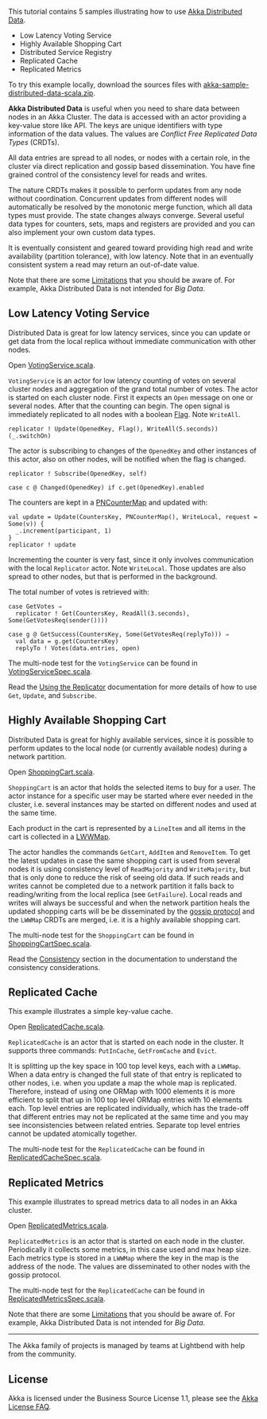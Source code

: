 This tutorial contains 5 samples illustrating how to use [Akka Distributed Data](https://doc.akka.io/docs/akka/current/typed/distributed-data.html).

- Low Latency Voting Service
- Highly Available Shopping Cart
- Distributed Service Registry
- Replicated Cache
- Replicated Metrics

To try this example locally, download the sources files with [akka-sample-distributed-data-scala.zip](https://doc.akka.io/docs/akka/snapshot/attachments/akka-sample-distributed-data-scala.zip).

**Akka Distributed Data** is useful when you need to share data between nodes in an Akka Cluster. The data is accessed with an actor providing a key-value store like API. The keys are unique identifiers with type information of the data values. The values are _Conflict Free Replicated Data Types_ (CRDTs).

All data entries are spread to all nodes, or nodes with a certain role, in the cluster via direct replication and gossip based dissemination. You have fine grained control of the consistency level for reads and writes.

The nature CRDTs makes it possible to perform updates from any node without coordination. Concurrent updates from different nodes will automatically be resolved by the monotonic merge function, which all data types must provide. The state changes always converge. Several useful data types for counters, sets, maps and registers are provided and you can also implement your own custom data types.

It is eventually consistent and geared toward providing high read and write availability (partition tolerance), with low latency. Note that in an eventually consistent system a read may return an out-of-date value.

Note that there are some [Limitations](https://doc.akka.io/docs/akka/ciurrent/typed/distributed-data.html#limitations) that you should be aware of. For example, Akka Distributed Data is not intended for _Big Data_.

## Low Latency Voting Service

Distributed Data is great for low latency services, since you can update or get data from the local replica without immediate communication with other nodes.

Open [VotingService.scala](src/main/scala/sample/distributeddata/VotingService.scala).

`VotingService` is an actor for low latency counting of votes on several cluster nodes and aggregation of the grand total number of votes. The actor is started on each cluster node. First it expects an `Open` message on one or several nodes. After that the counting can begin. The open signal is immediately replicated to all nodes with a boolean [Flag](https://doc.akka.io/docs/akka/ciurrent/typed/distributed-data.html#flags-and-registers). Note `WriteAll`.

    replicator ! Update(OpenedKey, Flag(), WriteAll(5.seconds))(_.switchOn)

The actor is subscribing to changes of the `OpenedKey` and other instances of this actor, also on other nodes, will be notified when the flag is changed.

    replicator ! Subscribe(OpenedKey, self)

    case c @ Changed(OpenedKey) if c.get(OpenedKey).enabled

The counters are kept in a [PNCounterMap](https://doc.akka.io/docs/akka/ciurrent/typed/distributed-data.html#counters) and updated with:

    val update = Update(CountersKey, PNCounterMap(), WriteLocal, request = Some(v)) {
      _.increment(participant, 1)
    }
    replicator ! update

Incrementing the counter is very fast, since it only involves communication with the local `Replicator` actor. Note `WriteLocal`. Those updates are also spread to other nodes, but that is performed in the background.

The total number of votes is retrieved with:

    case GetVotes ⇒
      replicator ! Get(CountersKey, ReadAll(3.seconds), Some(GetVotesReq(sender())))
    
    case g @ GetSuccess(CountersKey, Some(GetVotesReq(replyTo))) ⇒
      val data = g.get(CountersKey)
      replyTo ! Votes(data.entries, open)

The multi-node test for the `VotingService` can be found in [VotingServiceSpec.scala](src/multi-jvm/scala/sample/distributeddata/VotingServiceSpec.scala).

Read the [Using the Replicator](https://doc.akka.io/docs/akka/ciurrent/typed/distributed-data.html#using-the-replicator) documentation for more details of how to use `Get`, `Update`, and `Subscribe`.

## Highly Available Shopping Cart

Distributed Data is great for highly available services, since it is possible to perform updates to the local node (or currently available nodes) during a network partition.

Open [ShoppingCart.scala](src/main/scala/sample/distributeddata/ShoppingCart.scala).

`ShoppingCart` is an actor that holds the selected items to buy for a user. The actor instance for a specific user may be started where ever needed in the cluster, i.e. several instances may be started on different nodes and used at the same time.

Each product in the cart is represented by a `LineItem` and all items in the cart is collected in a [LWWMap](https://doc.akka.io/docs/akka/ciurrent/typed/distributed-data.html#maps).

The actor handles the commands `GetCart`, `AddItem` and `RemoveItem`. To get the latest updates in case the same shopping cart is used from several nodes it is using consistency level of `ReadMajority` and `WriteMajority`, but that is only done to reduce the risk of seeing old data. If such reads and writes cannot be completed due to a network partition it falls back to reading/writing from the local replica (see `GetFailure`). Local reads and writes will always be successful and when the network partition heals the updated shopping carts will be be disseminated by the [gossip protocol](https://en.wikipedia.org/wiki/Gossip_protocol) and the `LWWMap` CRDTs are merged, i.e. it is a highly available shopping cart.

The multi-node test for the `ShoppingCart` can be found in [ShoppingCartSpec.scala](src/multi-jvm/scala/sample/distributeddata/ShoppingCartSpec.scala).

Read the [Consistency](https://doc.akka.io/docs/akka/ciurrent/typed/distributed-data.html#consistency) section in the documentation to understand the consistency considerations.

## Replicated Cache

This example illustrates a simple key-value cache.

Open [ReplicatedCache.scala](src/main/scala/sample/distributeddata/ReplicatedCache.scala).

`ReplicatedCache` is an actor that is started on each node in the cluster. It supports three commands: `PutInCache`, `GetFromCache` and `Evict`.

It is splitting up the key space in 100 top level keys, each with a `LWWMap`. When a data entry is changed the full state of that entry is replicated to other nodes, i.e. when you update a map the whole map is replicated. Therefore, instead of using one ORMap with 1000 elements it is more efficient to split that up in 100 top level ORMap entries with 10 elements each. Top level entries are replicated individually, which has the trade-off that different entries may not be replicated at the same time and you may see inconsistencies between related entries. Separate top level entries cannot be updated atomically together.

The multi-node test for the `ReplicatedCache` can be found in [ReplicatedCacheSpec.scala](src/multi-jvm/scala/sample/distributeddata/ReplicatedCacheSpec.scala).

## Replicated Metrics

This example illustrates to spread metrics data to all nodes in an Akka cluster.

Open [ReplicatedMetrics.scala](src/main/scala/sample/distributeddata/ReplicatedMetrics.scala).

`ReplicatedMetrics` is an actor that is started on each node in the cluster. Periodically it collects some metrics, in this case used and max heap size. Each metrics type is stored in a `LWWMap` where the key in the map is the address of the node. The values are disseminated to other nodes with the gossip protocol.

The multi-node test for the `ReplicatedCache` can be found in [ReplicatedMetricsSpec.scala](src/multi-jvm/scala/sample/distributeddata/ReplicatedMetricsSpec.scala).

Note that there are some [Limitations](https://doc.akka.io/docs/akka/ciurrent/typed/distributed-data.html#limitations) that you should be aware of. For example, Akka Distributed Data is not intended for _Big Data_.

---

The Akka family of projects is managed by teams at Lightbend with help from the community.

License
-------

Akka is licensed under the Business Source License 1.1, please see the [Akka License FAQ](https://www.lightbend.com/akka/license-faq).
